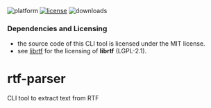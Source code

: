 ![platform](https://img.shields.io/static/v1?label=platform&message=mac-intel%20|%20mac-arm%20|%20win-64&color=blue)
[![license](https://img.shields.io/github/license/miyako/rtf-parser)](LICENSE)
![downloads](https://img.shields.io/github/downloads/miyako/rtf-parser/total)

### Dependencies and Licensing

* the source code of this CLI tool is licensed under the MIT license.
* see [librtf](https://librtf.sourceforge.net) for the licensing of **librtf** (LGPL-2.1).
 
# rtf-parser
CLI tool to extract text from RTF
